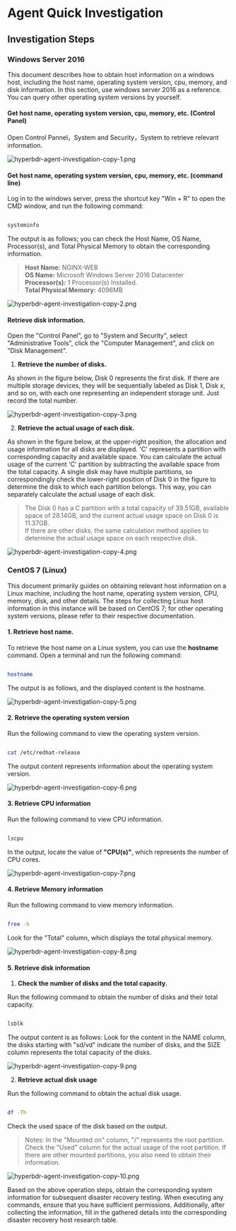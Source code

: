 # Agent Quick Investigation

## Investigation Steps

### Windows Server 2016

This document describes how to obtain host information on a windows host, including the host name, operating system version, cpu, memory, and disk information. In this section, use windows server 2016 as a reference. You can query other operating system versions by yourself.

#### Get host name, operating system version, cpu, memory, etc. (Control Panel)

Open Control Pannel，System and Security，System to retrieve relevant information.

![hyperbdr-agent-investigation-copy-1.png](./images/hyperbdr-agent-investigation-copy-1.png)

#### Get host name, operating system version, cpu, memory, etc. (command line)

Log in to the windows server, press the shortcut key "Win + R" to open the CMD window, and run the following command:

```powershell

systeminfo

```

The output is as follows; you can check the Host Name, OS Name, Processor(s), and Total Physical Memory to obtain the corresponding information.

> **Host Name:** NGINX-WEB  
> **OS Name:** Microsoft Windows Server 2016 Datacenter  
> **Processor(s):** 1 Processor(s) Installed.  
> **Total Physical Memory:** 4096MB

![hyperbdr-agent-investigation-copy-2.png](./images/hyperbdr-agent-investigation-copy-2.png)

#### Retrieve disk information.

Open the "Control Panel", go to "System and Security", select "Administrative Tools", click the "Computer Management", and click on "Disk Management".


1. **Retrieve the number of disks.**


As shown in the figure below, Disk 0 represents the first disk. If there are multiple storage devices, they will be sequentially labeled as Disk 1, Disk x, and so on, with each one representing an independent storage unit. Just record the total number.

![hyperbdr-agent-investigation-copy-3.png](./images/hyperbdr-agent-investigation-copy-3.png)


2. **Retrieve the actual usage of each disk.**


As shown in the figure below, at the upper-right position, the allocation and usage information for all disks are displayed. 'C' represents a partition with corresponding capacity and available space. You can calculate the actual usage of the current 'C' partition by subtracting the available space from the total capacity. A single disk may have multiple partitions, so correspondingly check the lower-right position of Disk 0 in the figure to determine the disk to which each partition belongs. This way, you can separately calculate the actual usage of each disk.

> The Disk 0 has a C partition with a total capacity of 39.51GB, available space of 28.14GB, and the current actual usage space on Disk 0 is 11.37GB.  
> If there are other disks, the same calculation method applies to determine the actual usage space on each respective disk.

![hyperbdr-agent-investigation-copy-4.png](./images/hyperbdr-agent-investigation-copy-4.png)

### CentOS 7 (Linux)

This document primarily guides on obtaining relevant host information on a Linux machine, including the host name, operating system version, CPU, memory, disk, and other details. The steps for collecting Linux host information in this instance will be based on CentOS 7; for other operating system versions, please refer to their respective documentation.

#### 1. Retrieve host name.

To retrieve the host name on a Linux system, you can use the **hostname** command. Open a terminal and run the following command:

```bash

hostname

```

The output is as follows, and the displayed content is the hostname.

![hyperbdr-agent-investigation-copy-5.png](./images/hyperbdr-agent-investigation-copy-5.png)

#### 2. Retrieve the operating system version

Run the following command to view the operating system version.

```bash

cat /etc/redhat-release

```

The output content represents information about the operating system version.

![hyperbdr-agent-investigation-copy-6.png](./images/hyperbdr-agent-investigation-copy-6.png)

#### 3. Retrieve CPU information

Run the following command to view CPU information.

```bash

lscpu

```

In the output, locate the value of **"CPU(s)"**, which represents the number of CPU cores.

![hyperbdr-agent-investigation-copy-7.png](./images/hyperbdr-agent-investigation-copy-7.png)

#### 4. Retrieve Memory information

Run the following command to view memory information.

```bash

free -h

```

Look for the "Total" column, which displays the total physical memory.

![hyperbdr-agent-investigation-copy-8.png](./images/hyperbdr-agent-investigation-copy-8.png)

#### 5. Retrieve disk information


1. **Check the number of disks and the total capacity.**


Run the following command to obtain the number of disks and their total capacity.

```bash

lsblk

```

The output content is as follows: Look for the content in the NAME column, the disks starting with "sd/vd" indicate the number of disks, and the SIZE column represents the total capacity of the disks.

![hyperbdr-agent-investigation-copy-9.png](./images/hyperbdr-agent-investigation-copy-9.png)


2. **Retrieve actual disk usage**


Run the following command to obtain the actual disk usage.

```bash

df -Th

```

Check the used space of the disk based on the output.

> Notes: In the "Mounted on" column, "/" represents the root partition. Check the "Used" column for the actual usage of the root partition. If there are other mounted partitions, you also need to obtain their information.

![hyperbdr-agent-investigation-copy-10.png](./images/hyperbdr-agent-investigation-copy-10.png)

Based on the above operation steps, obtain the corresponding system information for subsequent disaster recovery testing. When executing any commands, ensure that you have sufficient permissions. Additionally, after collecting the information, fill in the gathered details into the corresponding disaster recovery host research table.

